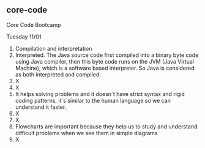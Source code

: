 ## core-code
Core Code Bootcamp

Tuesday 11/01
1. Compilation and interpretation
2. Interpreted. The Java source code first compiled into a binary byte code using Java compiler, then this byte code runs on the JVM (Java Virtual Machine), which is a software based interpreter. So Java is considered as both interpreted and compiled.
3. X
4. X
5. It helps solving problems and it doesn´t have strict syntax and rigid coding patterns, it´s similar to the human language so we can understand it faster.
6. X
7. X
8. Flowcharts are important because they help us to study and understand difficult problems when we see them in simple diagrams
9. X
